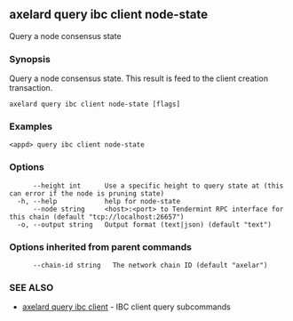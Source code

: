 ## axelard query ibc client node-state

Query a node consensus state

### Synopsis

Query a node consensus state. This result is feed to the client creation transaction.

```
axelard query ibc client node-state [flags]
```

### Examples

```
<appd> query ibc client node-state
```

### Options

```
      --height int      Use a specific height to query state at (this can error if the node is pruning state)
  -h, --help            help for node-state
      --node string     <host>:<port> to Tendermint RPC interface for this chain (default "tcp://localhost:26657")
  -o, --output string   Output format (text|json) (default "text")
```

### Options inherited from parent commands

```
      --chain-id string   The network chain ID (default "axelar")
```

### SEE ALSO

- [axelard query ibc client](axelard_query_ibc_client.md)	 - IBC client query subcommands
